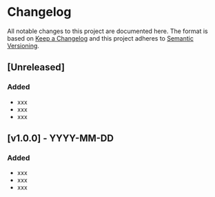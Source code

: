 # Changelog
All notable changes to this project are documented here. The format is based on [Keep a Changelog](http://keepachangelog.com/en/1.0.0/) and this project adheres to [Semantic Versioning](http://semver.org/spec/v2.0.0.html).

## [Unreleased]
### Added
- xxx
- xxx
- xxx

## [v1.0.0] - YYYY-MM-DD
### Added
- xxx
- xxx
- xxx
